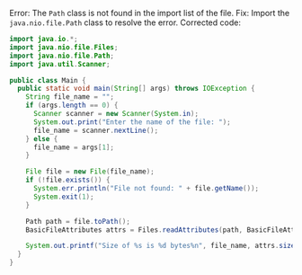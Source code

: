 Error: The `Path` class is not found in the import list of the file.
Fix: Import the `java.nio.file.Path` class to resolve the error.
Corrected code:
```java
import java.io.*;
import java.nio.file.Files;
import java.nio.file.Path;
import java.util.Scanner;

public class Main {
  public static void main(String[] args) throws IOException {
    String file_name = "";
    if (args.length == 0) {
      Scanner scanner = new Scanner(System.in);
      System.out.print("Enter the name of the file: ");
      file_name = scanner.nextLine();
    } else {
      file_name = args[1];
    }

    File file = new File(file_name);
    if (!file.exists()) {
      System.err.println("File not found: " + file.getName());
      System.exit(1);
    }

    Path path = file.toPath();
    BasicFileAttributes attrs = Files.readAttributes(path, BasicFileAttributes.class);

    System.out.printf("Size of %s is %d bytes%n", file_name, attrs.size());
  }
}
```
